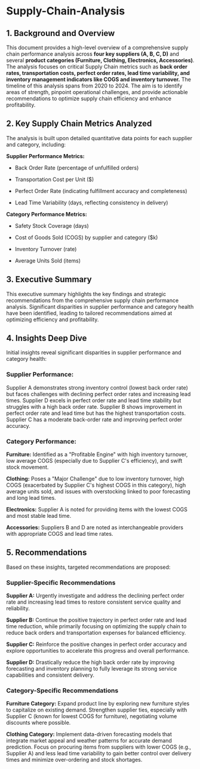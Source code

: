 # Supply-Chain-Analysis

## 1. Background and Overview
This document provides a high-level overview of a comprehensive supply chain performance analysis across **four key suppliers (A, B, C, D)** and several **product categories (Furniture, Clothing, Electronics, Accessories)**. The analysis focuses on critical Supply Chain metrics such as **back order rates, transportation costs, perfect order rates, lead time variability, and inventory management indicators like COGS and inventory turnover.** The timeline of this analysis spans from 2020 to 2024. The aim is to identify areas of strength, pinpoint operational challenges, and provide actionable recommendations to optimize supply chain efficiency and enhance profitability.

## 2. Key Supply Chain Metrics Analyzed 
The analysis is built upon detailed quantitative data points for each supplier and category, including:

**Supplier Performance Metrics:**

- Back Order Rate (percentage of unfulfilled orders)

- Transportation Cost per Unit ($)

- Perfect Order Rate (indicating fulfillment accuracy and completeness)

- Lead Time Variability (days, reflecting consistency in delivery)

**Category Performance Metrics:**
 
- Safety Stock Coverage (days)

- Cost of Goods Sold (COGS) by supplier and category ($k)

- Inventory Turnover (rate)

- Average Units Sold (items)

## 3. Executive Summary
This executive summary highlights the key findings and strategic recommendations from the comprehensive supply chain performance analysis. Significant disparities in supplier performance and category health have been identified, leading to tailored recommendations aimed at optimizing efficiency and profitability.

## 4. Insights Deep Dive
Initial insights reveal significant disparities in supplier performance and category health:

### Supplier Performance: 
Supplier A demonstrates strong inventory control (lowest back order rate) but faces challenges with declining perfect order rates and increasing lead times. Supplier D excels in perfect order rate and lead time stability but struggles with a high back order rate. Supplier B shows improvement in perfect order rate and lead time but has the highest transportation costs. Supplier C has a moderate back-order rate and improving perfect order accuracy.

### Category Performance:

**Furniture:** Identified as a "Profitable Engine" with high inventory turnover, low average COGS (especially due to Supplier C's efficiency), and swift stock movement.

**Clothing:** Poses a "Major Challenge" due to low inventory turnover, high COGS (exacerbated by Supplier C's highest COGS in this category), high average units sold, and issues with overstocking linked to poor forecasting and long lead times.

**Electronics:** Supplier A is noted for providing items with the lowest COGS and most stable lead time.

**Accessories:** Suppliers B and D are noted as interchangeable providers with appropriate COGS and lead time rates.

## 5. Recommendations
Based on these insights, targeted recommendations are proposed:

### Supplier-Specific Recommendations
**Supplier A:** Urgently investigate and address the declining perfect order rate and increasing lead times to restore consistent service quality and reliability.

**Supplier B:** Continue the positive trajectory in perfect order rate and lead time reduction, while primarily focusing on optimizing the supply chain to reduce back orders and transportation expenses for balanced efficiency.

**Supplier C:** Reinforce the positive changes in perfect order accuracy and explore opportunities to accelerate this progress and overall performance.

**Supplier D:** Drastically reduce the high back order rate by improving forecasting and inventory planning to fully leverage its strong service capabilities and consistent delivery.

### Category-Specific Recommendations
**Furniture Category:** Expand product line by exploring new furniture styles to capitalize on existing demand. Strengthen supplier ties, especially with Supplier C (known for lowest COGS for furniture), negotiating volume discounts where possible.

**Clothing Category:** Implement data-driven forecasting models that integrate market appeal and weather patterns for accurate demand prediction. Focus on procuring items from suppliers with lower COGS (e.g., Supplier A) and less lead time variability to gain better control over delivery times and minimize over-ordering and stock shortages.
